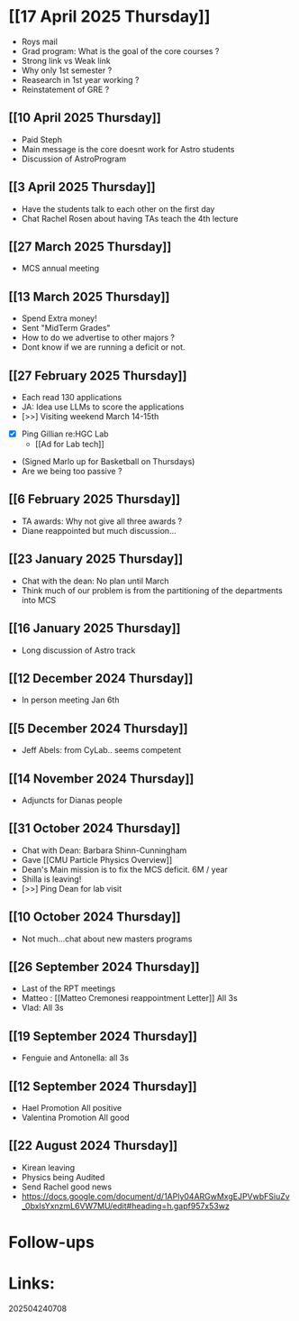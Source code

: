 
# [[17 April 2025 Thursday]]
-  Roys mail
- Grad program: What is the goal of the core courses ?
- Strong link vs Weak link
- Why only 1st semester ?
- Reasearch in 1st year working ?
- Reinstatement of GRE ?

## [[10 April 2025 Thursday]]
- Paid Steph
- Main message is the core doesnt work for Astro students
- Discussion of AstroProgram

## [[3 April 2025 Thursday]]
- Have the students talk to each other on the first day
- Chat Rachel Rosen about having TAs teach the 4th lecture

## [[27 March 2025 Thursday]]
- MCS annual meeting

## [[13 March 2025 Thursday]]
- Spend Extra money!
- Sent "MidTerm Grades"
- How to do we advertise to other majors ?
- Dont know if we are running a deficit or not. 

## [[27 February 2025 Thursday]]
- Each read 130 applications
- JA: Idea use LLMs to score the applications
- [>>] Visiting weekend March 14-15th
- [x] Ping Gillian re:HGC Lab
	- [[Ad for Lab tech]] 
- (Signed Marlo up for Basketball on Thursdays)
- Are we being too passive ?

## [[6 February 2025 Thursday]]
- TA awards: Why not give all three awards ?
- Diane reappointed but much discussion...

## [[23 January 2025 Thursday]]
- Chat with the dean: No plan until March
- Think much of our problem is from the partitioning of the departments into MCS

## [[16 January 2025 Thursday]]
- Long discussion of Astro track

## [[12 December 2024 Thursday]]
- In person meeting Jan 6th

## [[5 December 2024 Thursday]]
- Jeff Abels: from CyLab.. seems competent 

## [[14 November 2024 Thursday]]
- Adjuncts for Dianas people

## [[31 October 2024 Thursday]]
- Chat with Dean: Barbara Shinn-Cunningham 
- Gave [[CMU Particle Physics Overview]]
- Dean's Main mission is to fix the MCS deficit. 6M / year
- Shilla is leaving!
- [>>] Ping Dean for lab visit

## [[10 October 2024 Thursday]]
- Not much...chat about new masters programs 

## [[26 September 2024 Thursday]]
- Last of the RPT meetings
- Matteo : [[Matteo Cremonesi reappointment Letter]]  All 3s
- Vlad: All 3s

## [[19 September 2024 Thursday]]
- Fenguie and Antonella: all 3s


## [[12 September 2024 Thursday]]
-  Hael Promotion
	All positive
- Valentina Promotion
	All good 


## [[22 August 2024 Thursday]]
- Kirean leaving
- Physics being Audited 
- Send Rachel good news
- https://docs.google.com/document/d/1APly04ARGwMxgEJPVwbFSiuZv_0bxIsYxnzmL6VW7MU/edit#heading=h.gapf957x53wz




# Follow-ups


# Links: 



202504240708
